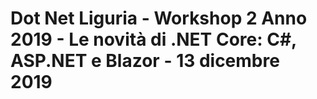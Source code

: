 # Dot Net Liguria - Workshop 2 Anno 2019 - Le novità di .NET Core: C#, ASP.NET e Blazor - 13 dicembre 2019